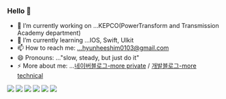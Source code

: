 ### Hello 👋

<!--
**hyeonheebee/hyeonheebee** is a ✨ _special_ ✨ repository because its `README.md` (this file) appears on your GitHub profile.
Here are some ideas to get you started:
-->

- 🔭 I’m currently working on ...KEPCO(PowerTransform and Transmission Academy department)
- 🌱 I’m currently learning ...IOS, Swift, UIkit
- 📫 How to reach me: ...hyunheeshim0103@gmail.com
- 😄 Pronouns: ..."slow, steady, but just do it"
- ⚡ More about me: ...[네이버블로그-more private](https://blog.naver.com/hee_storys) / [개발블로그-more technical](https://velog.io/@hyeonhee_bee)

<img src="https://img.shields.io/badge/html5-E34F26?style=for-the-badge&logo=html5&logoColor=white">
<img src="https://img.shields.io/badge/css-1572B6?style=for-the-badge&logo=css3&logoColor=white">
<img src="https://img.shields.io/badge/javascript-F7DF1E?style=for-the-badge&logo=javascript&logoColor=black">
<img src="https://img.shields.io/badge/react-61DAFB?style=for-the-badge&logo=react&logoColor=black">
<img src="https://img.shields.io/badge/python-3776AB?style=for-the-badge&logo=python&logoColor=white">
<img src="https://img.shields.io/badge/swift-232F3E?style=for-the-badge&logo=amazonaws&logoColor=white">
